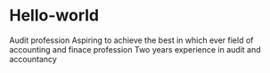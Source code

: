 # Hello-world
Audit profession
Aspiring to achieve the best in which ever field of accounting and finace profession
Two years experience in audit and accountancy
